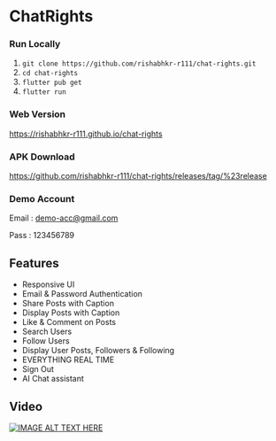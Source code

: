 # ChatRights

### Run Locally
1. ```git clone https://github.com/rishabhkr-r111/chat-rights.git```
2. ```cd chat-rights```
3. ```flutter pub get```
4. ```flutter run```

### Web Version
https://rishabhkr-r111.github.io/chat-rights
### APK Download
https://github.com/rishabhkr-r111/chat-rights/releases/tag/%23release
### Demo Account
Email : demo-acc@gmail.com

Pass : 123456789


## Features

- Responsive UI
- Email & Password Authentication
- Share Posts with Caption
- Display Posts with Caption
- Like & Comment on Posts
- Search Users
- Follow Users
- Display User Posts, Followers & Following
- EVERYTHING REAL TIME
- Sign Out
- AI Chat assistant

## Video
[![IMAGE ALT TEXT HERE](https://img.youtube.com/vi/nHWO_ke7ipg/0.jpg)](https://www.youtube.com/watch?v=nHWO_ke7ipg)
  


